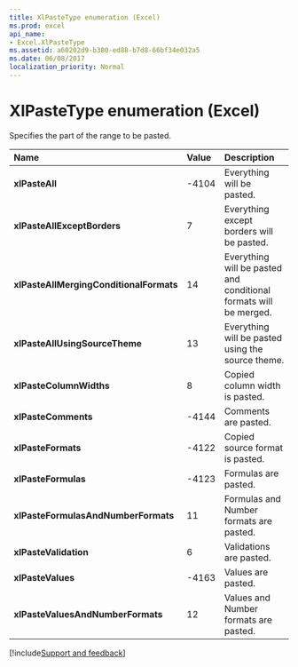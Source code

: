 ```yaml
---
title: XlPasteType enumeration (Excel)
ms.prod: excel
api_name:
- Excel.XlPasteType
ms.assetid: a60202d9-b380-ed88-b7d8-66bf34e032a5
ms.date: 06/08/2017
localization_priority: Normal
---
```



# XlPasteType enumeration (Excel)

Specifies the part of the range to be pasted.

|Name|Value|Description|
|:-----|:-----|:-----|
| **xlPasteAll**|-4104|Everything will be pasted.|
| **xlPasteAllExceptBorders**|7|Everything except borders will be pasted.|
| **xlPasteAllMergingConditionalFormats**|14|Everything will be pasted and conditional formats will be merged.|
| **xlPasteAllUsingSourceTheme**|13|Everything will be pasted using the source theme.|
| **xlPasteColumnWidths**|8|Copied column width is pasted.|
| **xlPasteComments**|-4144|Comments are pasted.|
| **xlPasteFormats**|-4122|Copied source format is pasted.|
| **xlPasteFormulas**|-4123|Formulas are pasted.|
| **xlPasteFormulasAndNumberFormats**|11|Formulas and Number formats are pasted.|
| **xlPasteValidation**|6|Validations are pasted.|
| **xlPasteValues**|-4163|Values are pasted.|
| **xlPasteValuesAndNumberFormats**|12|Values and Number formats are pasted.|

[!include[Support and feedback](~/includes/feedback-boilerplate.md)]

